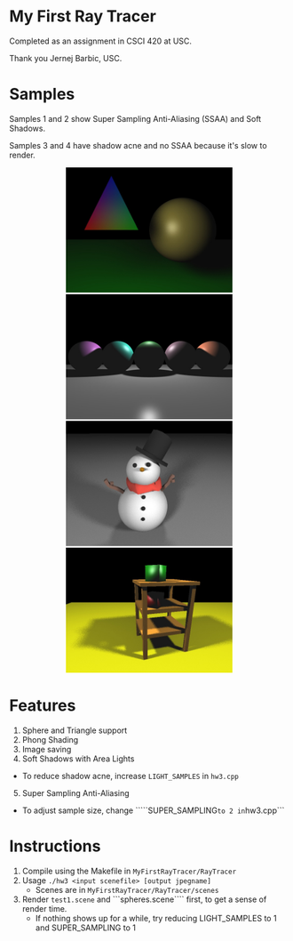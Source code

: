 # My First Ray Tracer
Completed as an assignment in CSCI 420 at USC.

Thank you Jernej Barbic, USC.

# Samples
Samples 1 and 2 show Super Sampling Anti-Aliasing (SSAA) and Soft Shadows.

Samples 3 and 4 have shadow acne and no SSAA because it's slow to render.

<p align="center">
  <img src="https://raw.githubusercontent.com/NotSuspicious/MyFirstRayTracer/refs/heads/main/RayTracer/samples/001.jpg" width="300"/>
  <img src="https://raw.githubusercontent.com/NotSuspicious/MyFirstRayTracer/refs/heads/main/RayTracer/samples/002.jpg" width="300"/>
  <img src="https://raw.githubusercontent.com/NotSuspicious/MyFirstRayTracer/refs/heads/main/RayTracer/samples/003.jpg" width="300"/>
  <img src="https://raw.githubusercontent.com/NotSuspicious/MyFirstRayTracer/refs/heads/main/RayTracer/samples/004.jpg" width="300"/>
</p>

# Features
1. Sphere and Triangle support
2. Phong Shading
3. Image saving
4. Soft Shadows with Area Lights
- To reduce shadow acne, increase ```LIGHT_SAMPLES``` in ```hw3.cpp```
5. Super Sampling Anti-Aliasing
- To adjust sample size, change `````SUPER_SAMPLING``` to 2 in ```hw3.cpp```

# Instructions
1. Compile using the Makefile in ```MyFirstRayTracer/RayTracer```
2. Usage ```./hw3 <input scenefile> [output jpegname]```
   - Scenes are in ```MyFirstRayTracer/RayTracer/scenes```
3. Render ```test1.scene``` and ```spheres.scene```` first, to get a sense of render time.
   - If nothing shows up for a while, try reducing LIGHT_SAMPLES to 1 and SUPER_SAMPLING to 1
